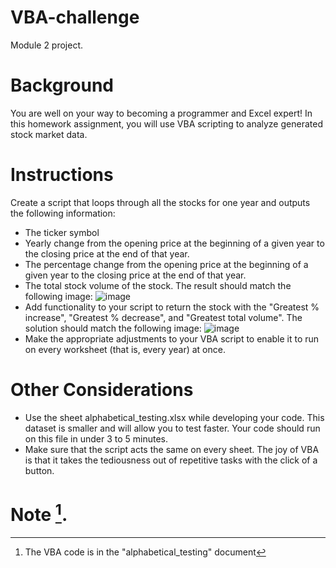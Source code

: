 # VBA-challenge
Module 2 project.

# Background
You are well on your way to becoming a programmer and Excel expert! In this homework assignment, you will use VBA scripting to analyze generated stock market data.

# Instructions
Create a script that loops through all the stocks for one year and outputs the following information:

- The ticker symbol
- Yearly change from the opening price at the beginning of a given year to the closing price at the end of that year.
- The percentage change from the opening price at the beginning of a given year to the closing price at the end of that year.
- The total stock volume of the stock. The result should match the following image:
![image](https://user-images.githubusercontent.com/127918227/231020747-3fe9f4e2-9fc9-44f5-b432-d4e4da7d8625.png)
- Add functionality to your script to return the stock with the "Greatest % increase", "Greatest % decrease", and "Greatest total volume". The solution should match the following image:
![image](https://user-images.githubusercontent.com/127918227/231021314-174dfc28-b8d7-4528-9f48-847bbc0a5621.png)
- Make the appropriate adjustments to your VBA script to enable it to run on every worksheet (that is, every year) at once.

# Other Considerations
- Use the sheet alphabetical_testing.xlsx while developing your code. This dataset is smaller and will allow you to test faster. Your code should run on this file in under 3 to 5 minutes.
- Make sure that the script acts the same on every sheet. The joy of VBA is that it takes the tediousness out of repetitive tasks with the click of a button.

# Note [^1].
[^1]: The VBA code is in the "alphabetical_testing" document

